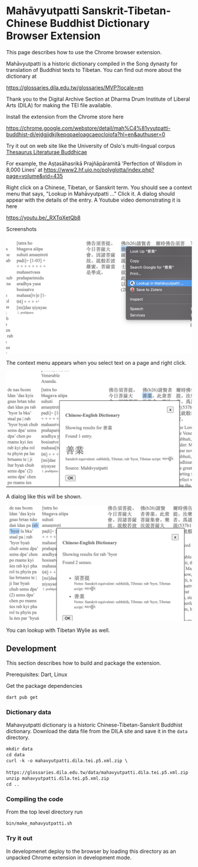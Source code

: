 # Mahāvyutpatti Sanskrit-Tibetan-Chinese Buddhist Dictionary Browser Extension

This page describes how to use the Chrome browser extension.

Mahāvyutpatti is a historic dictionary compiled in the Song dynasty for
translation of Buddhist texts to Tibetan. You can find out more about the
dictionary at

https://glossaries.dila.edu.tw/glossaries/MVP?locale=en

Thank you to the Digital Archive Section at Dharma Drum Institute of Liberal
Arts (DILA) for making the TEI file available.

Install the extension from the Chrome store here

https://chrome.google.com/webstore/detail/mah%C4%81vyutpatti-buddhist-di/ejdgjjdkjlkepopaeloagcaeocloiofa?hl=en&authuser=0

Try it out on web site like the University of Oslo's multi-lingual corpus
[Thesaurus Literaturae Buddhicae](https://www2.hf.uio.no/polyglotta/index.php)

For example, the Aṣṭasāhasrikā Prajñāpāramitā
'Perfection of Wisdom in 8,000 Lines' at
https://www2.hf.uio.no/polyglotta/index.php?page=volume&vid=435

Right click on a Chinese, Tibetan, or Sanskrit term. You should see a context
menu that says, "Lookup in Mahāvyutpatti ..." Click it. A dialog should appear
with the details of the entry. A Youtube video demonstrating it is here

https://youtu.be/_RXTqXetQb8


Screenshots

![](../drawings/mahavyutpatti-chrome-ext-menu.png?raw=true)

The context menu appears when you select text on a page and right click.

![](../drawings/mahavyutpatti-chrome-ext-dialog.png?raw=true)

A dialog like this will be shown.

![](../drawings/mahavyutpatti-chrome-ext-tibetan.png?raw=true)

You can lookup with Tibetan Wylie as well.

## Development

This section describes how to build and package the extension.

Prerequisites: Dart, Linux

Get the package dependencies

```shell
dart pub get
```

### Dictionary data

Mahavyutpatti dictionary is a historic Chinese-Tibetan-Sanskrit Buddhist 
dictionary. Download the data file from the DILA site and save it in the 
`data` directory.

```shell
mkdir data
cd data
curl -k -o mahavyutpatti.dila.tei.p5.xml.zip \
  https://glossaries.dila.edu.tw/data/mahavyutpatti.dila.tei.p5.xml.zip
unzip mahavyutpatti.dila.tei.p5.xml.zip
cd ..
```

### Compiling the code

From the top level directory run

```shell
bin/make_mahavyutpatti.sh 
```

### Try it out

In developmenet deploy to the browser by loading this directory as an unpacked
Chrome extension in development mode.